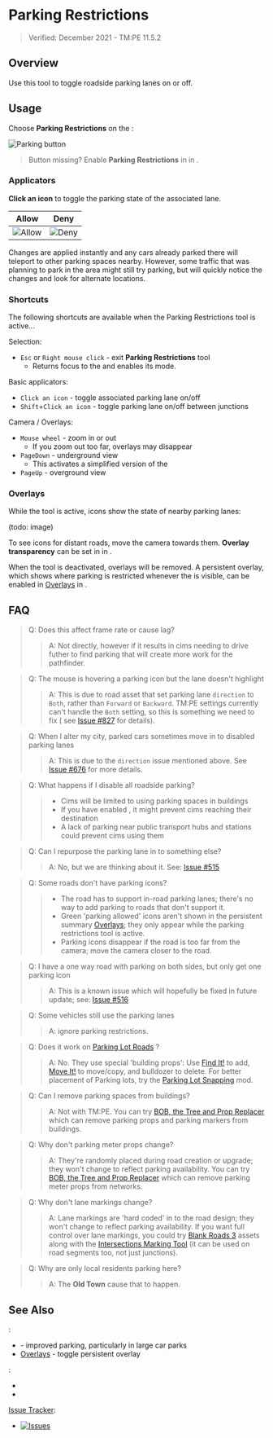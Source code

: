# Parking Restrictions

> Verified: December 2021 - TM:PE 11.5.2

## Overview

Use this tool to toggle roadside parking lanes on or off.

## Usage

Choose **Parking Restrictions** on the [](Toolbar.md):

![Parking button](btnParkingRestrictions.png)

> Button missing? Enable **Parking Restrictions** in [](Maintenance.md) in [](Settings.md).

### Applicators

**Click an icon** to toggle the parking state of the associated lane.

|             Allow              |             Deny             |
|:------------------------------:|:----------------------------:|
| ![Allow](picParking_allow.png) | ![Deny](picParking_deny.png) |

Changes are applied instantly and any cars already parked there will teleport to other parking spaces nearby. However,
some traffic that was planning to park in the area might still try parking, but will quickly notice the changes and look
for alternate locations.

### Shortcuts

The following shortcuts are available when the Parking Restrictions tool is active...

Selection:

* `Esc` or `Right mouse click` - exit **Parking Restrictions** tool
    * Returns focus to the [](Toolbar.md) and enables its [](Adjust-Roads.md) mode.

Basic applicators:

* `Click an icon` - toggle associated parking lane on/off
* `Shift`+`Click an icon` - toggle parking lane on/off between junctions

Camera / Overlays:

* `Mouse wheel` - zoom in or out
    * If you zoom out too far, overlays may disappear
* `PageDown` - underground view
    * This activates a simplified version of the [](Traffic-Info-View.md)
* `PageUp` - overground view

### Overlays

While the tool is active, icons show the state of nearby parking lanes:

(todo: image)

To see icons for distant roads, move the camera towards them. **Overlay transparency** can be set in [](General.md)
in [](Settings.md).

When the tool is deactivated, overlays will be removed. A persistent overlay, which shows where parking is restricted
whenever the [](Toolbar.md) is visible, can be enabled in [Overlays](Overlays.md) in [](Settings.md).

## FAQ

> Q: Does this affect frame rate or cause lag?
> > A: Not directly, however if it results in cims needing to drive futher to find parking that will create more work
> > for
> > the pathfinder.

> Q: The mouse is hovering a parking icon but the lane doesn't highlight
> > A: This is due to road asset that set parking lane `direction` to `Both`, rather than `Forward` or `Backward`. TM:PE
> > settings currently can't handle the `Both` setting, so this is something we need to fix (
> > see [Issue #827](https://github.com/CitiesSkylinesMods/TMPE/issues/827#issuecomment-613203413) for details).

> Q: When I alter my city, parked cars sometimes move in to disabled parking lanes
> > A: This is due to the `direction` issue mentioned above.
> > See [Issue #676](https://github.com/CitiesSkylinesMods/TMPE/issues/676) for more details.

> Q: What happens if I disable all roadside parking?
> > * Cims will be limited to using parking spaces in buildings
> > * If you have enabled [](Parking-AI.md), it might prevent cims reaching their destination
> > * A lack of parking near public transport hubs and stations could prevent cims using them

> Q: Can I repurpose the parking lane in to something else?
> > A: No, but we are thinking about it.
> > See: [Issue #515](https://github.com/krzychu124/Cities-Skylines-Traffic-Manager-President-Edition/issues/515)

> Q: Some roads don't have parking icons?
> > * The road has to support in-road parking lanes; there's no way to add parking to roads that don't support it.
> > * Green 'parking allowed' icons aren't shown in the persistent summary [Overlays](Overlays.md); they only appear
      while the parking restrictions tool is active.
> > * Parking icons disappear if the road is too far from the camera; move the camera closer to the road.

> Q: I have a one way road with parking on both sides, but only get one parking icon
> > A: This is a known issue which will hopefully be fixed in future update;
> > see: [Issue #516](https://github.com/krzychu124/Cities-Skylines-Traffic-Manager-President-Edition/issues/516)

> Q: Some vehicles still use the parking lanes
> > A: [](Reckless-Drivers.md) ignore parking restrictions.

> Q: Does it work on [Parking Lot Roads](https://steamcommunity.com/sharedfiles/filedetails/?id=1285201733) ?
> > A: No. They use special 'building props':
> > Use [Find It!](https://steamcommunity.com/sharedfiles/filedetails/?id=837734529) to
> > add, [Move It!](https://steamcommunity.com/sharedfiles/filedetails/?id=1619685021) to move/copy, and bulldozer to
> > delete. For better placement of Parking lots, try
> > the [Parking Lot Snapping](https://steamcommunity.com/sharedfiles/filedetails/?id=2594569657) mod.

> Q: Can I remove parking spaces from buildings?
> > A: Not with TM:PE. You can
> > try [BOB, the Tree and Prop Replacer](https://steamcommunity.com/sharedfiles/filedetails/?id=2197863850) which can
> > remove parking props and parking markers from buildings.

> Q: Why don't parking meter props change?
> > A: They're randomly placed during road creation or upgrade; they won't change to reflect parking availability. You
> > can try [BOB, the Tree and Prop Replacer](https://steamcommunity.com/sharedfiles/filedetails/?id=2197863850) which
> > can remove parking meter props from networks.

> Q: Why don't lane markings change?
> > A: Lane markings are 'hard coded' in to the road design; they won't change to reflect parking availability. If you
> > want
> > full control over lane markings, you could
> > try [Blank Roads 3](https://steamcommunity.com/workshop/filedetails/?id=2625740281) assets along with
> > the [Intersections Marking Tool](https://steamcommunity.com/sharedfiles/filedetails/?id=2140418403) (it can be used
> > on
> > road segments too, not just junctions).

> Q: Why are only local residents parking here?
> > A: The **Old Town** [](City-and-District-Policies.md) cause that to happen.

## See Also

[](Settings.md):

* [](Parking-AI.md) - improved parking, particularly in large car parks
* [Overlays](Overlays.md) - toggle persistent overlay

[](Toolbar.md):

* [](Vehicle-Restrictions.md)
* [](Junction-Restrictions.md)

[Issue Tracker](https://github.com/krzychu124/Cities-Skylines-Traffic-Manager-President-Edition/issues):

* <a href="https://github.com/CitiesSkylinesMods/TMPE/labels/PARKING"><img alt="Issues" src="https://img.shields.io/github/issues/CitiesSkylinesMods/TMPE/PARKING?label=PARKING%26logo=github" /></a>